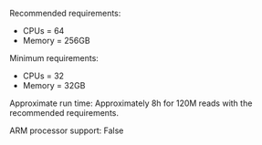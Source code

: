 Recommended requirements:

+ CPUs = 64
+ Memory = 256GB

Minimum requirements:

+ CPUs = 32
+ Memory = 32GB

Approximate run time: Approximately 8h for 120M reads with the recommended requirements.

ARM processor support: False
